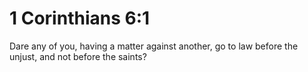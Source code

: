 # 1 Corinthians 6:1

Dare any of you, having a matter against another, go to law before the unjust, and not before the saints?